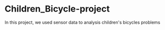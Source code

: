 # Children_Bicycle-project
In this project, we  used sensor data to analysis children's bicycles problems 
